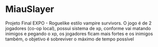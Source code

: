 # MiauSlayer
Projeto Final EXPO - Roguelike estilo vampire survivors. O jogo é de 2 jogadores (co-op local), possui sistema de xp, conforme vai matando inimigos e pegando o xp, os jogadores ficam mais fortes e os inimigos também, o objetivo é sobreviver o máximo de tempo possível
